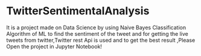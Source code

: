 # TwitterSentimentalAnalysis
It is a project made on Data Science by using Naive Bayes Classification Algorithm of ML to find the sentiment of the tweet and for getting the live tweets from twitter,Twitter rest Api is used and to get the best result ,Please Open the project in Jupyter Notebook!
